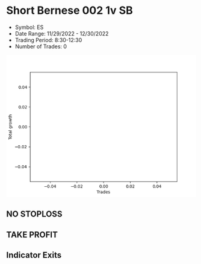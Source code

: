 # Short Bernese 002 1v SB 
- Symbol: ES
- Date Range: 11/29/2022 - 12/30/2022
- Trading Period: 8:30-12:30
- Number of Trades: 0

![Plot](ShortBernese0021vSBES.png)
## NO STOPLOSS














## TAKE PROFIT











## Indicator Exits

